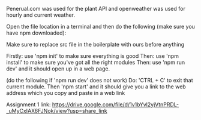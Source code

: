 Penerual.com was used for the plant API and openweather was used for hourly and current weather.

Open the file location in a terminal and then do the following (make sure you have npm downloaded):

Make sure to replace src file in the boilerplate with ours before anything

Firstly: use 'npm init' to make sure everything is good
Then: use 'npm install' to make sure you've got all the right modules
Then: use 'npm run dev' and it should open up in a web page.


(do the following if 'npm run dev' does not work)
Do: 'CTRL + C' to exit that current module.
Then 'npm start' and it should give you a link to the web address which you copy and paste in a web link




Assignment 1 link:
https://drive.google.com/file/d/1v1bYvl2yjVtnPRDL-_uMyCxIAX6FJNok/view?usp=share_link





